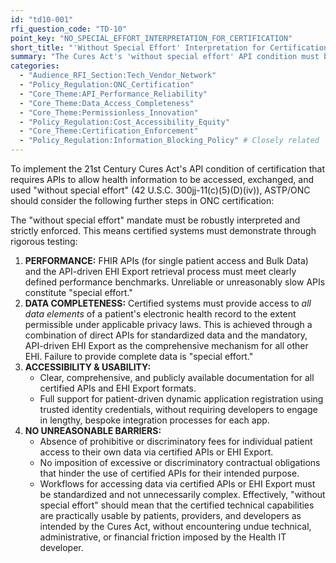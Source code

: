 ```yaml
---
id: "td10-001"
rfi_question_code: "TD-10"
point_key: "NO_SPECIAL_EFFORT_INTERPRETATION_FOR_CERTIFICATION"
short_title: "'Without Special Effort' Interpretation for Certification"
summary: "The Cures Act's 'without special effort' API condition must be robustly interpreted and strictly enforced through ONC certification. This means certified systems must demonstrate: 1) API/EHI Export PERFORMANCE, 2) DATA COMPLETENESS (all EHI), 3) ACCESSIBILITY/USABILITY (clear docs, patient-driven app reg), and 4) NO UNREASONABLE BARRIERS (fees, contracts, complex workflows)."
categories:
  - "Audience_RFI_Section:Tech_Vendor_Network"
  - "Policy_Regulation:ONC_Certification"
  - "Core_Theme:API_Performance_Reliability"
  - "Core_Theme:Data_Access_Completeness"
  - "Core_Theme:Permissionless_Innovation"
  - "Policy_Regulation:Cost_Accessibility_Equity"
  - "Core_Theme:Certification_Enforcement"
  - "Policy_Regulation:Information_Blocking_Policy" # Closely related
---
```

To implement the 21st Century Cures Act's API condition of certification that requires APIs to allow health information to be accessed, exchanged, and used "without special effort" (42 U.S.C. 300jj-11(c)(5)(D)(iv)), ASTP/ONC should consider the following further steps in ONC certification:

The "without special effort" mandate must be robustly interpreted and strictly enforced. This means certified systems must demonstrate through rigorous testing:
1.  **PERFORMANCE:** FHIR APIs (for single patient access and Bulk Data) and the API-driven EHI Export retrieval process must meet clearly defined performance benchmarks. Unreliable or unreasonably slow APIs constitute "special effort."
2.  **DATA COMPLETENESS:** Certified systems must provide access to *all data elements* of a patient's electronic health record to the extent permissible under applicable privacy laws. This is achieved through a combination of direct APIs for standardized data and the mandatory, API-driven EHI Export as the comprehensive mechanism for all other EHI. Failure to provide complete data is "special effort."
3.  **ACCESSIBILITY & USABILITY:**
    *   Clear, comprehensive, and publicly available documentation for all certified APIs and EHI Export formats.
    *   Full support for patient-driven dynamic application registration using trusted identity credentials, without requiring developers to engage in lengthy, bespoke integration processes for each app.
4.  **NO UNREASONABLE BARRIERS:**
    *   Absence of prohibitive or discriminatory fees for individual patient access to their own data via certified APIs or EHI Export.
    *   No imposition of excessive or discriminatory contractual obligations that hinder the use of certified APIs for their intended purpose.
    *   Workflows for accessing data via certified APIs or EHI Export must be standardized and not unnecessarily complex.
Effectively, "without special effort" should mean that the certified technical capabilities are practically usable by patients, providers, and developers as intended by the Cures Act, without encountering undue technical, administrative, or financial friction imposed by the Health IT developer.

